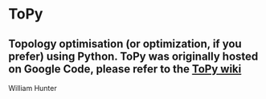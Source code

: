 # ToPy
Topology optimisation (or optimization, if you prefer) using Python. ToPy was originally hosted on Google Code, please refer to the [ToPy wiki](https://github.com/williamhunter/topy/wiki)
---
William Hunter
